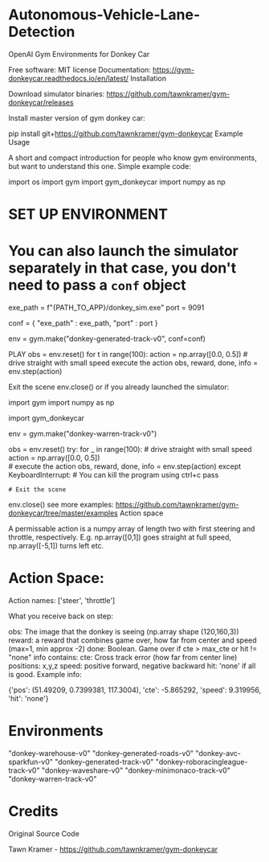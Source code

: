 # Autonomous-Vehicle-Lane-Detection

OpenAI Gym Environments for Donkey Car

Free software: MIT license
Documentation: https://gym-donkeycar.readthedocs.io/en/latest/
Installation

Download simulator binaries: https://github.com/tawnkramer/gym-donkeycar/releases

Install master version of gym donkey car:

pip install git+https://github.com/tawnkramer/gym-donkeycar
Example Usage

A short and compact introduction for people who know gym environments, but want to understand this one. Simple example code:

import os
import gym
import gym_donkeycar
import numpy as np

# SET UP ENVIRONMENT
# You can also launch the simulator separately in that case, you don't need to pass a `conf` object
exe_path = f"{PATH_TO_APP}/donkey_sim.exe"
port = 9091

conf = { "exe_path" : exe_path, "port" : port }

env = gym.make("donkey-generated-track-v0", conf=conf)

 PLAY
obs = env.reset()
for t in range(100):
  action = np.array([0.0, 0.5]) # drive straight with small speed
   execute the action
  obs, reward, done, info = env.step(action)

 Exit the scene
env.close()
or if you already launched the simulator:

import gym
import numpy as np

import gym_donkeycar

env = gym.make("donkey-warren-track-v0")

obs = env.reset()
try:
    for _ in range(100):
        # drive straight with small speed
        action = np.array([0.0, 0.5])  
        # execute the action
        obs, reward, done, info = env.step(action)
except KeyboardInterrupt:
    # You can kill the program using ctrl+c
    pass

    # Exit the scene
env.close()
see more examples: https://github.com/tawnkramer/gym-donkeycar/tree/master/examples
Action space

A permissable action is a numpy array of length two with first steering and throttle, respectively. E.g. np.array([0,1]) goes straight at full speed, np.array([-5,1]) turns left etc.

# Action Space:

Action names: ['steer', 'throttle']

What you receive back on step:

obs: The image that the donkey is seeing (np.array shape (120,160,3))
reward: a reward that combines game over, how far from center and speed (max=1, min approx -2)
done: Boolean. Game over if cte > max_cte or hit != "none"
info contains:
cte: Cross track error (how far from center line)
positions: x,y,z
speed: positive forward, negative backward
hit: 'none' if all is good.
Example info:

{'pos': (51.49209, 0.7399381, 117.3004),
 'cte': -5.865292,
 'speed': 9.319956,
 'hit': 'none'}
# Environments

"donkey-warehouse-v0"
"donkey-generated-roads-v0"
"donkey-avc-sparkfun-v0"
"donkey-generated-track-v0"
"donkey-roboracingleague-track-v0"
"donkey-waveshare-v0"
"donkey-minimonaco-track-v0"
"donkey-warren-track-v0"
# Credits

Original Source Code

Tawn Kramer - https://github.com/tawnkramer/gym-donkeycar

